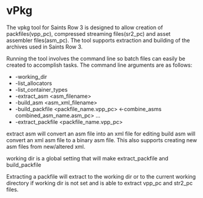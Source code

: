 # vPkg

The vpkg tool for Saints Row 3 is designed to allow creation of packfiles(vpp_pc), compressed streaming files(sr2_pc) and asset assembler files(asm_pc). The tool supports extraction and building of the archives used in Saints Row 3.

Running the tool involves the command line so batch files can easily be created to accomplish tasks. The command line arguments are as follows:
- -working_dir <dirname>
- -list_allocators
- -list_container_types
- -extract_asm <asm_filename>
- -build_asm <asm_xml_filename>
- -build_packfile <packfile_name.vpp_pc> <-combine_asms combined_asm_name.asm_pc> <filename1> <filename2> …
- -extract_packfile <packfile_name.vpp_pc>

extract asm will convert an asm file into an xml file for editing
build asm will convert an xml asm file to a binary asm file. This also supports creating new asm files from new/altered xml.

working dir is a global setting that will make extract_packfile and build_packfile

Extracting a packfile will extract to the working dir or to the current working directory if working dir is not set and is able to extract vpp_pc and str2_pc files.
